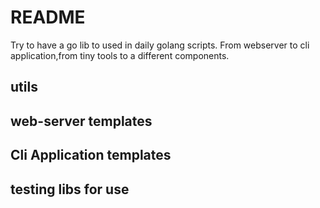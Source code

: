 # README

Try to have a go lib to used in daily golang scripts.
From webserver to cli application,from tiny tools to a 
different components.

## utils

## web-server templates

## Cli Application templates

## testing libs for use